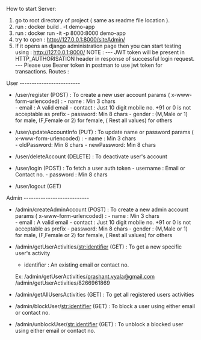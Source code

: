 How to start Server:

1. go to root directory of project ( same as readme file location ).
2. run : docker build . -t demo-app
3. run : docker run -it -p 8000:8000 demo-app
4. try to open : http://127.0.0.1:8000/siteAdmin/
5. If it opens an django administration page then you can start testing using : http://127.0.0.1:8000/
NOTE :
 --- JWT token will be present in HTTP_AUTHORISATION header in response of successful login request.
 --- Please use Bearer token in postman to use jwt token for transactions.
Routes :

User -------------------------

 - /user/register (POST) : To create a new user account
    params ( x-www-form-urlencoded) : 
        - name    : Min 3 chars  
        - email   : A valid email
        - contact : Just 10 digit mobile no. +91 or 0 is not acceptable as prefix
        - password: Min 8 chars
        - gender  : (M,Male or 1) for male, (F,Female or 2) for female, ( Rest all values) for others


 - /user/updateAccountInfo (PUT) : To update name or password
    params ( x-www-form-urlencoded) : 
        - name       : Min 3 chars  
        - oldPassword: Min 8 chars
        - newPassword: Min 8 chars

 - /user/deleteAccount (DELETE) : To deactivate user's account

 - /user/login (POST) : To fetch a user auth token
        - username   : Email or Contact no.
        - password   : Min 8 chars

 - /user/logout (GET)     

Admin ---------------------------

 - /admin/createAdminAccount (POST) : To create a new admin account
    params ( x-www-form-urlencoded) : 
        - name    : Min 3 chars  
        - email   : A valid email
        - contact : Just 10 digit mobile no. +91 or 0 is not acceptable as prefix
        - password: Min 8 chars
        - gender  : (M,Male or 1) for male, (F,Female or 2) for female, ( Rest all values) for others

 - /admin/getUserActivities/<str:identifier> (GET) : To get a new specific user's activity
    - identifier : An existing email or contact no.

    Ex:  /admin/getUserActivities/prashant.vyala@gmail.com 
        /admin/getUserActivities/8266961869

 - /admin/getAllUsersActivities (GET) : To get all registered users activities

 - /admin/blockUser/<str:identifier> (GET) : To block a user using either email or contact no.

 - /admin/unblockUser/<str:identifier> (GET) : To unblock a blocked user using either email or contact no.
